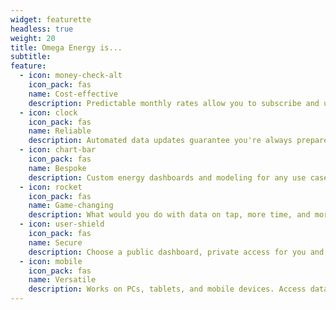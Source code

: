 ```yaml
---
widget: featurette
headless: true
weight: 20
title: Omega Energy is...
subtitle: 
feature:
  - icon: money-check-alt
    icon_pack: fas
    name: Cost-effective 
    description: Predictable monthly rates allow you to subscribe and unsubscribe as needed. 
  - icon: clock
    icon_pack: fas
    name: Reliable
    description: Automated data updates guarantee you're always prepared to make decisions with the most up-to-date data available.
  - icon: chart-bar
    icon_pack: fas
    name: Bespoke
    description: Custom energy dashboards and modeling for any use case.
  - icon: rocket
    icon_pack: fas
    name: Game-changing
    description: What would you do with data on tap, more time, and more budget?  
  - icon: user-shield
    icon_pack: fas
    name: Secure
    description: Choose a public dashboard, private access for you and your team, or both.
  - icon: mobile
    icon_pack: fas
    name: Versatile
    description: Works on PCs, tablets, and mobile devices. Access data from the office, field, or wherever life takes you.
---
```

